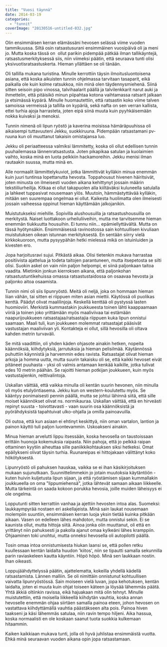 ```yaml
---
title: "Vuosi täynnä"
date: 2014-03-19
categories: 
  - "tunnit"
coverImage: "20130516-untitled-032.jpg"
---
```


Olin ensimmäisen kerran elämässäni hevosen selässä viime vuoden tammikuussa. Siltä osin ratsastusurani ensimmäinen vuosipäivä oli ja meni jo. Mutta koska tässä on  ollut parikin pidempää pätkää ilman tallikäyntejä, ratsastusmerkityksessä siis, niin viimeksi päätin, että seuraava tunti olisi yksivuotisratsastuskerta. Hieman yllättäen se oli tänään.

<!--more-->

Oli tallilla mukana turistina. Minulle kerrottiin täysin ilmoitusluontoisena asiana, että koska aikuisten tunnin ohjelmassa tarvitaan tasaparit, eikä paikalla ole kuin kolme ratsukkoa, niin minä olen täydennysmiehenä. Siinä sitten seisoin pipo vinossa, talvihaalarit päällä ja talvilenkkarit narut auki ja ihmettelin, että pitäisikö minun piipahtaa kotona vaihtamassa ratsarit jalkaan ja etsimässä kypärä. Minulle huomautettiin, että ratsastin koko viime talven samoissa vermeissä ja tallilla on kypäriä, sekä nafta on sen verran kallista, ettei turhia ajoja harrasteta, joten eipä siinä muuta kuin pyyhkäisemään nokka kuivaksi ja menoksi.

Tunnin nimenä oli lipun ryöstö ja kaverina moisissa hämäräpuuhissa oli aikaisempi tuttavuuteni Jekku, suokkiruuna. Pidempään ratsastamani pv-ruuna kun oli muuttanut takaisin omistajansa luo.

Jekku oli periaatteessa valmiksi lämmitetty, koska oli ollut edellisen tunnin puuhailemassa lännenratsastusta. Joten pikapikaa satulan ja kuolaimien vaihto, koska minä en luota pelkkiin hackamoreihin. Jekku menisi ilman rautaakin suussa, mutta minä en.

Alle normaalit lämmittelykuviot, jotka lämmittivät kylläkin minua enemmän kuin juuri tuntinsa lopettanutta hevosta. Toppahousut hivenen häiritsivät, joten minusta on ilmeisesti vuoden aikana kehittynyt jossain määrin tekstiiliurheilija. Kitkaa ei ollut takapuolen alla kiiltäväksi kuluneella satulalla ja lahkeet tuppasivat nousemaan ylös. Muutoin, hämmästyttävää kylläkin, mitään sen suurempaa ongelmaa ei ollut. Kaikesta huolimatta olen ilmeisesti jossain vaiheessa oppinut hieman käyttämään jalkojanikin.

Muistutukseksi miehille. Sopivilla alushousuilla ja ratsastushousuilla on merkitystä. Naiset luottakoon urheiluliiveihin, mutta me tarvitsemme hieman enemmän tiukkuutta housuihin. Ei tunnu niin... epämiellyttävältä. Mutta on tässä hyötynsäkin. Ensimmäisessä ravinostossa sain kohtuullisen kivuliaan muistutuksen oikean istunnan merkityksestä. En sentään siirry vielä kirkkokuoroon, mutta pysyypähän hetki mielessä mikä on istuinluiden ja kivesten ero.

Jopa harjoitusravi sujui. Pitkästä aikaa. Olisi tietenkin mukava harrastaa positiivista ajattelua ja todeta taitojen parantuneen, mutta itsepetosta se silti olisi. Suokin askel on vain niin paljon helpompi, ei siinä paljonkaan taitoa vaadita. Mietinkin jonkun kierroksen aikana, että paljonkohan ratsastustuntikehuissa omassa ratsastustaidossa on osaavaa hevosta ja paljonko aitoa osaamista.

Tunnin nimi oli siis lipunryöstö. Meitä oli neljä, joka on hommaan hieman liian vähän, tai sitten ei riippuen miten asian miettii. Käytössä oli puolikas kenttä. Päädyt olivat maalilinjoja. Keskellä kenttää oli pystyssä lasten huomioviiri. Merkistä kummastakin joukkueesta toinen lähti kaappaamaan viiriä ja toinen joko yrittämään myös maaliviivaa tai estämään naapurijoukkueen ratsastajaa/ratsastajia riippuen kuka lipun onnistui saamaan. Maali tuli, kun joukkueen molemmat ratsastajat pääsivät vastustajan maaliviivan yli. Kontakteja ei ollut, sillä hevosilla oli oltava kahden metrin turvaväli.

Se mitä vaadittiin, oli yhden käden ohjasote ainakin hetken, nopeita käännöksiä, kiihdytyksiä, jarrutuksia ja hieman pelisilmää. Käytännössä puhuttiin käynnistä ja harvemmin edes ravista. Ratsastajat olivat hieman arkoja ja homma uutta, mutta suurin takaisku oli se, että kaikki hevoset eivät pitäneet puuhasta - yksi oli valmis antamaan kenkää kaikille, jotka tulivat edes 10 metrin päähän. Se rajoitti hieman potkijan joukkueen, kuin myös vastustajienkin, reittivalintoja.

Uskallan väittää, että vaikka minulla oli kentän suurin hevonen, niin minulla oli myös etulyöntiasema. Jekku kun on western-koulutettu myös. Se kääntyy ponimaisesti pennin päällä, mutta se johtui lähinnä siitä, että sille moiset käännökset olivat ns. normikauraa. Uskallan väittää, että en hirveästi repinyt suusta - toivottavasti - vaan suurin osa käännöksistä ja pyörähdyksistä tapahtuivat ulko-ohjalla ja omilla painoavuilla.

Oli outoa, että kun asiaan ei ehtinyt keskittyä, niin oman vartalon, lantion ja painon käyttö tuli paljon luontevammin. Uskoakseni ainakin.

Minua hieman arvelutti lippu itsessään, koska hevosella on taustoissaan erittäin huonoja kokemuksia raipasta. Niin pahoja, että jo pelkkä raipan ottaminen kyytiin aiheuttaa sille paniikkikohtauksen siksi hetkeksi. Omat epäilykseni olivat täysin turhia. Ruunareipas ei hittojakaan välittänyt koko hökötyksestä.

Lipunryöstö oli pahuksen hauskaa, vaikka se ei ihan käsikirjoituksen mukaan sujunutkaan. Suunnittelimmekin jo jotain muutoksia käytäntöön - kuten huivin kuljetusta lipun sijaan, ja että ryöstämisen sijaan kummallakin joukkueella on oma "lippumiehensä", jotka lähtevät samaan aikaan liikkeelle. Mutta tärkeintä on saada kokoon porukka hevosia, joille muiden läheisyys ei ole ongelma.

Lopputunti sitten kerrattiin vanhaa ja ajettiin hevosten intoa alas. Suomeksi: laukkaympyrää nostaen eri askellajeista. Minä sain laukat nousemaan molempiin suuntiin, ensimmäisen kerran luoja yksin tietää kuinka pitkään aikaan. Vasen on edelleen lähes mahdoton, mutta onnistui sekin. Ei se kaunista ollut, mutta hittoja siitä. Ainoa jonka olin muuttanut, oli että en yrittänyt niin pahuksesti ja pakolla ajanut omaa kylkeäni lähes kramppiin. Ohjaaminen toki unohtui, mutta onneksi hevosella oli autopilotti päällä.

Tosin omaa intoa onnistumisesta hiukan laansi se, että pollen retku kuullessaan kentän laidalta huudon 'kiitos', niin se tipautti samalla sekunnilla parin raviaskeleen kautta käyntiin. Höpö höpö. Minä sen laukkaan nostin. Ihan oikeasti.

Loppujäähdyttelyssä päätin, ajattelematta, kokeilla yhdellä kädellä ratsastamista. Lännen malliin. Se oli nimittäin onnistunut kohtuullisen vaivatta lipunryöstössä. Sain moiseen vielä luvan, jopa kehotuksen, kentän laidalta, joten ei muuta kuin ohjat toiseen käteen ja löysää lähemmäs päätä. Yhtä äkkiä oltiinkin ravissa, eikä hajuakaan mitä olin tehnyt. Minulle muistutettiin, että moisella liikkeellä kiihdytän vauhtia, koska annan hevoselle enemmän ohjaa siirtäen samalla painoa eteen, johon hevosen on vastattava kiihdyttämällä vauhtia päästäkseen alta pois. Painoa hiven taakseni ja käsi lähemmäs satulaa, niin ravin tempo hiljeni. Aika hassua, koska normaalisti en ole koskaan saanut tuota suokkia kulkemaan hitaammin.

Kaiken kaikkiaan mukava tunti, jolla oli hyvä juhlistaa ensimmäistä vuotta. Ehkä minä seuraavan vuoden aikana opin jopa ratsastamaan.
